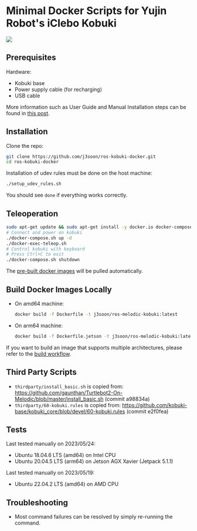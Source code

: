 # Minimal Docker Scripts for Yujin Robot's iClebo Kobuki

[<img src="https://img.shields.io/badge/dockerhub-image-important.svg?logo=docker">](https://hub.docker.com/r/j3soon/ros-melodic-kobuki/tags)

## Prerequisites

Hardware:

- Kobuki base
- Power supply cable (for recharging)
- USB cable

More information such as User Guide and Manual Installation steps can be found in [this post](https://j3soon.com/cheatsheets/iclebo-kobuki/).

## Installation

Clone the repo:

```sh
git clone https://github.com/j3soon/ros-kobuki-docker.git
cd ros-kobuki-docker
```

Installation of udev rules must be done on the host machine:

```sh
./setup_udev_rules.sh
```

You should see `done` if everything works correctly.

## Teleoperation

```sh
sudo apt-get update && sudo apt-get install -y docker.io docker-compose
# Connect and power on kobuki
./docker-compose.sh up -d
./docker-exec-teleop.sh
# Control kobuki with keyboard
# Press Ctrl+C to exit
./docker-compose.sh shutdown
```

The [pre-built docker images](https://hub.docker.com/r/j3soon/ros-melodic-kobuki/tags) will be pulled automatically.

## Build Docker Images Locally

- On amd64 machine:

  ```sh
  docker build -f Dockerfile -t j3soon/ros-melodic-kobuki:latest
  ```

- On arm64 machine:

  ```sh
  docker build -f Dockerfile.jetson -t j3soon/ros-melodic-kobuki:latest
  ```

If you want to build an image that supports multiple architectures, please refer to the [build workflow](./.github/workflows/build.yaml).

## Third Party Scripts

- `thirdparty/install_basic.sh` is copied from: <https://github.com/gaunthan/Turtlebot2-On-Melodic/blob/master/install_basic.sh> (commit a98834a)
- `thirdparty/60-kobuki.rules` is copied from: <https://github.com/kobuki-base/kobuki_core/blob/devel/60-kobuki.rules> (commit e2f0fea)

## Tests

Last tested manually on 2023/05/24:

- Ubuntu 18.04.6 LTS (amd64) on Intel CPU
- Ubuntu 20.04.5 LTS (arm64) on Jetson AGX Xavier (Jetpack 5.1.1)

Last tested manually on 2023/05/19:

- Ubuntu 22.04.2 LTS (amd64) on AMD CPU

## Troubleshooting

- Most command failures can be resolved by simply re-running the command.
